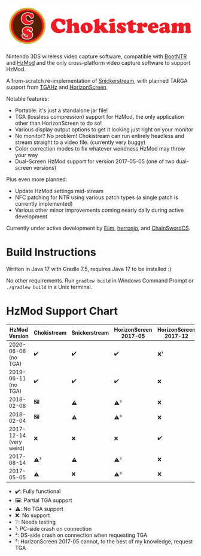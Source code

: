 ![Chokistream](banner.svg)

Nintendo 3DS wireless video capture software, compatible with [BootNTR](https://github.com/44670/BootNTR) and [HzMod](https://chainswordcs.com/horizon-by-sono.html) and the only cross-platform video capture software to support HzMod.

A from-scratch re-implementation of [Snickerstream](https://github.com/RattletraPM/Snickerstream), with planned TARGA support from [TGAHz](https://github.com/ChainSwordCS/TGAHz-Parsing) and [HorizonScreen](hps://github.com/gamingaddictionz03/HorizonM)

Notable features:
 * Portable: it's just a standalone jar file!
 * TGA (lossless compression) support for HzMod, the only application other than HorizonScreen to do so!
 * Various display output options to get it looking just right on your monitor
 * No monitor? No problem! Chokistream can run entirely headless and stream straight to a video file. (currently very buggy)
 * Color correction modes to fix whatever weirdness HzMod may throw your way
 * Dual-Screen HzMod support for version 2017-05-05 (one of two dual-screen versions)

Plus even more planned:
 * Update HzMod settings mid-stream
 * NFC patching for NTR using various patch types (a single patch is currently implemented)
 * Various other minor improvements coming nearly daily during active development

Currently under active development by [Eiim](https://github.com/Eiim), [herronjo](https://github.com/herronjo), and [ChainSwordCS](https://github.com/ChainSwordCS).

# Build Instructions

Written in Java 17 with Gradle 7.5, requires Java 17 to be installed :)

No other requirements. Run `gradlew build` in Windows Command Prompt or `./gradlew build` in a Unix terminal.

# HzMod Support Chart

| HzMod Version | Chokistream | Snickerstream | HorizonScreen 2017-05 | HorizonScreen 2017-12 | HorizonScreen 2018 |
|---|---|---|---|---|---|
| 2020-06-06 (no TGA) | ✔️ | ✔️ | ✔️ | ❌¹ | ❔ |
| 2019-06-11 (no TGA) | ✔️ | ✔️ | ✔️ | ❌ | ❔ |
| 2018-02-08 | 🖼️  | ⚠️ | ⚠️³ | ❌ | ❔ |
| 2018-02-04 | 🖼️  | ⚠️ | ⚠️³ | ❌ | ❔ |
| 2017-12-14 (very weird) | ❌ | ❌ | ❌ | ✔️ | ❔ |
| 2017-08-14 | ⚠️² | ⚠️ | ⚠️³ | ❌ | ❔ |
| 2017-05-05 | ⚠️ | ❌ | ⚠️³ | ❌ | ❔ |

- ✔️: Fully functional
- 🖼️: Partial TGA support
- ⚠️: No TGA support
- ❌: No support
- ❔: Needs testing
- ¹: PC-side crash on connection
- ²: DS-side crash on connection when requesting TGA
- ³: HorizonScreen 2017-05 cannot, to the best of my knowledge, request TGA
